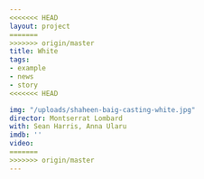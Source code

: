 ```yaml
---
<<<<<<< HEAD
layout: project
=======
>>>>>>> origin/master
title: White
tags:
- example
- news
- story
<<<<<<< HEAD

img: "/uploads/shaheen-baig-casting-white.jpg"
director: Montserrat Lombard
with: Sean Harris, Anna Ularu
imdb: ''
video: 
=======
>>>>>>> origin/master
---
```


